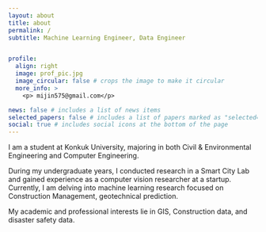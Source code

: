 ```yaml
---
layout: about
title: about
permalink: /
subtitle: Machine Learning Engineer, Data Engineer


profile:
  align: right
  image: prof_pic.jpg
  image_circular: false # crops the image to make it circular
  more_info: >
    <p> mijin575@gmail.com</p>

news: false # includes a list of news items
selected_papers: false # includes a list of papers marked as "selected={true}"
social: true # includes social icons at the bottom of the page
---
```


I am a student at Konkuk University, majoring in both Civil & Environmental Engineering and Computer Engineering. 

During my undergraduate years, I conducted research in a Smart City Lab and gained experience as a computer vision researcher at a startup. Currently, I am delving into machine learning research focused on Construction Management, geotechnical prediction. 

My academic and professional interests lie in GIS, Construction data, and disaster safety data.
